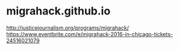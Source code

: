 # migrahack.github.io
http://justicejournalism.org/programs/migrahack/
https://www.eventbrite.com/e/migrahack-2016-in-chicago-tickets-24516021079
